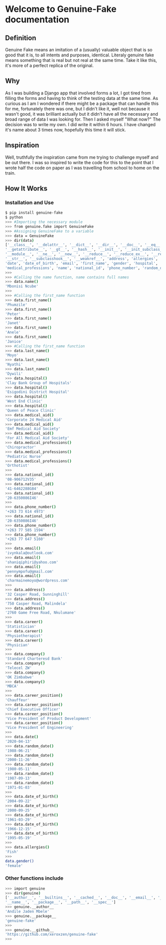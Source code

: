 # Welcome to Genuine-Fake documentation

## Definition
Genuine Fake means an imitation of a (usually) valuable object that is so good that it is, to all intents and purposes, identical. Literaly genuine fake means something that is real but not real at the same time. Take it like this, it's more of a perfect replica of the original.

## Why
As I was building a Django app that involved forms a lot, I got tired from filling the forms and having to think of the testing data at the same time. As curious as I am I wondered if there might be a package that can handle this for me, fortunately there was one, but I didn't like it, well not because it wasn't good, it was brilliant actually but it didn't have all the necessary and broad range of data I was looking for. Then I asked myself "What now?" The decision was to write my own. I did write it within 6 hours. I have changed it's name about 3 times now, hopefully this time it will stick.

## Inspiration
Well, truthfully the inspiration came from me trying to challenge myself and be out there. I was so inspired to write the code for this to the point that I wrote half the code on paper as I was travelling from school to home on the train.

## How It Works
### Installation and Use

```sh
$ pip install genuine-fake
$ python
>>> #Importing the necessary module
>>> from genuine.fake import GenuineFake
>>> #Assigning GenuineFake to a variable
>>> data = GenuineFake
>>> dir(data)
['__class__', '__delattr__', '__dict__', '__dir__', '__doc__', '__eq__', '__format__', '__ge__', 
'__getattribute__', '__gt__', '__hash__', '__init__', '__init_subclass__', '__le__', '__lt__', 
'__module__', '__ne__', '__new__', '__reduce__', '__reduce_ex__', '__repr__', '__setattr__', '__sizeof__', 
'__str__', '__subclasshook__', '__weakref__', 'address', 'allergies', 'career', 'career_position', 'company', 
'date', 'date_of_birth', 'email', 'first_name', 'gender', 'hospital', 'last_name', 'medical_aid', 
'medical_professions', 'name', 'national_id', 'phone_number', 'random_date']
>>>
>>> #Calling the name function, name contains full names
>>> data.name()        
'Mbonisi Ncube'
>>> 
>>> #Calling the first_name function
>>> data.first_name()
'Phumzile'
>>> data.first_name()
'Peter'
>>> data.first_name()
'Janet'
>>> data.first_name()
'Anele'
>>> data.first_name()
'Janice'
>>> #Calling the first_name function
>>> data.last_name()
'Moyo'
>>> data.last_name()
'Nyathi'
>>> data.last_name()
'Dywili'
>>> data.hospital()
'Clay Bank Group of Hospitals'
>>> data.hospital()
'Esigodini District Hospital'
>>> data.hospital()
'West End Clinic'
>>> data.hospital()
'Queen of Peace Clinic'
>>> data.medical_aid()
'Corporate 24 Medical Aid'
>>> data.medical_aid()
'Emf Medical Aid Society'
>>> data.medical_aid()
'For All Medical Aid Society'
>>> data.medical_professions()
'Chiropractor'
>>> data.medical_professions()
'Pediatric Nurse'
>>> data.medical_professions()
'Orthotist'
>>>
>>> data.national_id()
'08-906712V35'
>>> data.national_id()
'41-6462288G84'
>>> data.national_id()
'20-6350086I46'
>>>
>>> data.phone_number()
'+263 73 614 4973'
>>> data.national_id()
'20-6350086I46'
>>> data.phone_number()
'+263 77 585 1594'
>>> data.phone_number()
'+263 77 647 5160'
>>>
>>> data.email()
'ivynkala@outlook.com'
>>> data.email()
'shaniqiphiri@yahoo.com'
>>> data.email()
'pennympofu@gmail.com'
>>> data.email()
'charmainemoyo@wordpress.com'
>>>
>>> data.address()
'32 Casper Road, Sunninghill'
>>> data.address()
'750 Casper Road, Malindela'
>>> data.address()
'2760 Game Free Road, Nkulumane'
>>>
>>> data.career()
'Statistician'
>>> data.career()
'Physiotherapist'
>>> data.career()
'Physician'
>>>
>>> data.company()
'Standard Charteresd Bank'
>>> data.company()
'Telecel ZW'
>>> data.company()
'OK Zimbabwe'
>>> data.company()
'MBCA'
>>>
>>> data.career_position()
'Chauffeur'
>>> data.career_position()
'Chief Executive Officer'
>>> data.career_position()
'Vice President of Product Development'
>>> data.career_position()
'Vice President of Engineering'
>>> 
>>> data.date()
'2020-04-13'
>>> data.random_date()
'1988-06-21'
>>> data.random_date()
'2000-11-26'
>>> data.random_date()
'1980-05-11'
>>> data.random_date()
'1987-09-13'
>>> data.random_date()
'1971-01-03'
>>>
>>> data.date_of_birth()
'2004-09-22'
>>> data.date_of_birth()
'2000-09-25'
>>> data.date_of_birth()
'1961-03-29'
>>> data.date_of_birth()
'1966-12-15'
>>> data.date_of_birth()
'1995-05-19'
>>>
>>> data.allergies()
'Fish'
>>> 
data.gender()
'female'
```


### Other functions include

```sh
>>> import genuine   
>>> dir(genuine) 
['__author__', '__builtins__', '__cached__', '__doc__', '__email__', '__file__', '__github__', '__loader__', 
'__name__', '__package__', '__path__', '__spec__']
>>> genuine.__author__
'Andile Jaden Mbele'
>>> genuine.__package__
'genuine-fake'
>>>
>>> genuine.__github__  
'https://github.com/xeroxzen/genuine-fake'
>>>
```

